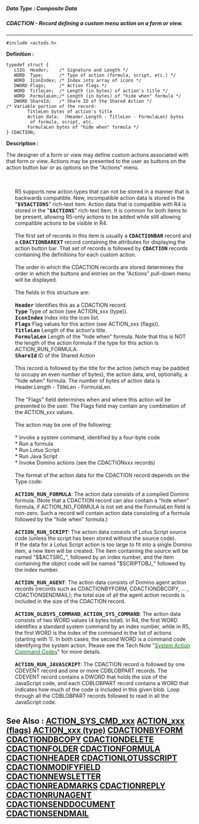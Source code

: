 ##### Data Type : Composite Data
##### CDACTION - Record defining a custom menu action on a form or view.
---
```
#include <actods.h>
```

**Definition :**
```
typedef struct {
   LSIG  Header;    /* Signature and Length */
   WORD  Type;      /* Type of action (formula, script, etc.) */
   WORD  IconIndex; /* Index into array of icons */
   DWORD Flags;     /* Action flags */
   WORD  TitleLen;  /* Length (in bytes) of action's title */
   WORD  FormulaLen;/* Length (in bytes) of "hide when" formula */
   DWORD ShareId;   /* Share ID of the Shared Action */
/* Variable portion of the record:
        TitleLen bytes of action's title
        Action data:  (Header.Length - TitleLen - FormulaLen) bytes
         of formula, script, etc.
        FormulaLen bytes of "hide when" formula */
} CDACTION;
```

**Description :**

The designer of a form or view may define custom actions associated with that form or view.  Actions may be presented to the user as buttons on the action button bar or as options on the &quot;Actions&quot; menu.
<ul><br>
<br>
R5 supports new action types that can not be stored in a manner that is backwards compatible.  New, incompatible action data is stored in the  &quot;<tt><b>$V5ACTIONS</b></tt>&quot; rich-text item.  Action data that is compatible with R4 is stored in the &quot;<tt><b>$ACTIONS</b></tt>&quot; rich-text item.  It is common for both items to be present, allowing R5-only actions to be added while still allowing compatible actions to be visible in R4.<br>
<br>
The first set of records in this item is usually a <tt><b>CDACTIONBAR</b></tt> record and a <tt><b>CDACTIONBAREXT</b></tt> record containing the attributes for displaying the action button bar.  That set of records is followed by <tt><b>CDACTION</b></tt> records containing the definitions for each custom action.<br>
<br>
The order in which the CDACTION records are stored determines the order in which the buttons and entries on the &quot;Actions&quot; pull-down menu will be displayed.<br>
<br>
The fields in this structure are:<br>
<br>
<tt><b>Header</b></tt>	Identifies this as a CDACTION record.<br>
<tt><b>Type</b></tt>	Type of action (see ACTION_xxx (type)).<br>
<tt><b>IconIndex</b></tt>	Index into the icon list.<br>
<tt><b>Flags</b></tt>	Flag values for this action (see ACTION_xxx (flags)).<br>
<tt><b>TitleLen</b></tt>	Length of the action's title.<br>
<tt><b>FormulaLen</b></tt>	Length of the &quot;hide when&quot; formula.  Note that this is NOT the length of the action formula if the type for this action is ACTION_RUN_FORMULA.<br>
<tt><b>ShareId</b></tt>	ID of the Shared Action<br>
<br>
This record is followed by the title for the action (which may be padded to occupy an even number of bytes), the action data, and, optionally, a &quot;hide when&quot; formula.  The number of bytes of action data is Header.Length - TitleLen - FormulaLen.<br>
<br>
The &quot;Flags&quot; field determines when and where this action will be presented to the user.  The Flags field may contain any combination of the ACTION_xxx values.<br>
<br>
The action may be one of the following:<br>
<br>
*  Invoke a system command, identified by a four-byte code<br>
*  Run a formula<br>
*  Run Lotus Script<br>
*  Run Java Script<br>
*  Invoke Domino actions (see the CDACTIONxxx records)<br>
<br>
The format of the action data for the CDACTION record depends on the Type code:<br>
<br>
<tt><b>ACTION_RUN_FORMULA</b></tt>:  The action data consists of a compiled Domino formula.  (Note that a CDACTION record can also contain a &quot;hide when&quot; formula, if ACTION_NO_FORMULA is not set and the FormulaLen field is non-zero.  Such a record will contain action data consisting of a formula followed by the &quot;hide when&quot; formula.)<br>
<br>
<tt><b>ACTION_RUN_SCRIPT</b></tt>:  The action data consists of Lotus Script source code (unless the script has been stored without the source code).<br>
If the data for a Lotus Script action is too large to fit into a single Domino item, a new item will be created.  The item containing the source will be named &quot;$$ACTSRC_&quot;, followed by an index number, and the item containing the object code will be named &quot;$SCRIPTOBJ_&quot; followed by the index number.<br>
<br>
<tt><b>ACTION_RUN_AGENT</b></tt>:  The action data consists of Domino agent action records (records such as CDACTIONBYFORM, CDACTIONDBCOPY,  ... , CDACTIONSENDMAIL);  the total size of all the agent action records is included in the size of the CDACTION record.<br>
<br>
<tt><b>ACTION_OLDSYS_COMMAND</b></tt>, <tt><b>ACTION_SYS_COMMAND</b></tt>:  The action data consists of two WORD values (4 bytes total).  In R4, the first WORD identifies a standard system command by an index number, while in R5, the first WORD is the index of the command in the list of actions (starting with 1).  In both cases, the second WORD is a command code identifying the system action.  Please see the Tech Note &quot;<a href="/apiref.nsf/61fd4e9848264ad28525620b006ba8bd/ead69a082854da32852569dd00446dcc?OpenDocument"><u><font color="#008000">System Action Command Codes</font></u></a>&quot; for more details.<br>
<br>
<tt><b>ACTION_RUN_JAVASCRIPT</b></tt>:  The CDACTION record is followed by one CDEVENT record and one or more CDBLOBPART records.  The CDEVENT record contains a DWORD that holds the size of the JavaScript code, and each CDBLOBPART record contains a WORD that indicates how much of the code is included in this given blob.  Loop through all the CDBLOBPART records followed to read in all the JavaScript code.</ul>



**See Also :**
[ACTION_SYS_CMD_xxx](/domino-c-api-docs/reference/Symb/ACTION_SYS_CMD_xxx)
[ACTION_xxx (flags)](/domino-c-api-docs/reference/Symb/ACTION_xxx (flags))
[ACTION_xxx (type)](/domino-c-api-docs/reference/Symb/ACTION_xxx (type))
[CDACTIONBYFORM](/domino-c-api-docs/reference/Data/CDACTIONBYFORM)
[CDACTIONDBCOPY](/domino-c-api-docs/reference/Data/CDACTIONDBCOPY)
[CDACTIONDELETE](/domino-c-api-docs/reference/Data/CDACTIONDELETE)
[CDACTIONFOLDER](/domino-c-api-docs/reference/Data/CDACTIONFOLDER)
[CDACTIONFORMULA](/domino-c-api-docs/reference/Data/CDACTIONFORMULA)
[CDACTIONHEADER](/domino-c-api-docs/reference/Data/CDACTIONHEADER)
[CDACTIONLOTUSSCRIPT](/domino-c-api-docs/reference/Data/CDACTIONLOTUSSCRIPT)
[CDACTIONMODIFYFIELD](/domino-c-api-docs/reference/Data/CDACTIONMODIFYFIELD)
[CDACTIONNEWSLETTER](/domino-c-api-docs/reference/Data/CDACTIONNEWSLETTER)
[CDACTIONREADMARKS](/domino-c-api-docs/reference/Data/CDACTIONREADMARKS)
[CDACTIONREPLY](/domino-c-api-docs/reference/Data/CDACTIONREPLY)
[CDACTIONRUNAGENT](/domino-c-api-docs/reference/Data/CDACTIONRUNAGENT)
[CDACTIONSENDDOCUMENT](/domino-c-api-docs/reference/Data/CDACTIONSENDDOCUMENT)
[CDACTIONSENDMAIL](/domino-c-api-docs/reference/Data/CDACTIONSENDMAIL)
---
